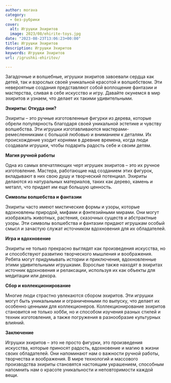 ```yaml
---
author: morava
category:
  - без-рубрики
cover:
  alt: Игрушки Эхиритов
  image: 2023/08/ehirite-toys.jpg
date: "2023-08-23T13:06:23+00:00"
title: Игрушки Эхиритов
description: Игрушки Эхиритов
keywords: Игрушки Эхиритов
url: /igrushki-ehiritov/

---
```

Загадочные и волшебные, игрушки эхиритов завоевали сердца как детей, так и взрослых своей уникальной красотой и волшебством. Эти невероятные создания представляют собой воплощение фантазии и мастерства, сливая в себе искусство и игру. Давайте окунемся в мир эхиритов и узнаем, что делает их такими удивительными.

**Эхириты: Откуда они?**

Эхириты – это ручные изготовленные фигурки из дерева, которые обрели популярность благодаря своей уникальной эстетике и чувству волшебства. Эти игрушки изготавливаются мастерами-ремесленниками с большой любовью и вниманием к деталям. Их происхождение уходит корнями в древние времена, когда люди создавали игрушки, чтобы подарить радость себе и своим детям.

**Магия ручной работы**

Одна из самых впечатляющих черт игрушек эхиритов – это их ручное изготовление. Мастера, работающие над созданием этих фигурок, вкладывают в них свою душу и творческий потенциал. Эхириты делаются из натуральных материалов, таких как дерево, камень и металл, что придает им еще большую ценность.

**Символы волшебства и фантазии**

Эхириты часто имеют мистические формы и узоры, которые вдохновлены природой, мифами и фэнтезийными мирами. Они могут изображать животных, растения, сказочных существ и абстрактные узоры. Эти символы волшебства и фантазии придают игрушкам особый смысл и зачастую служат источником вдохновения для их обладателей.

**Игра и вдохновение**

Эхириты не только прекрасно выглядят как произведения искусства, но и способствуют развитию творческого мышления и воображения. Ребята могут придумывать истории и приключения, вдохновленные этими удивительными игрушками. Взрослые также находят в эхиритах источник вдохновения и релаксации, используя их как объекты для медитации или декора.

**Сбор и коллекционирование**

Многие люди страстно увлекаются сбором эхиритов. Эти игрушки могут быть уникальными и ограниченными по выпуску, что делает их особенно ценными для коллекционеров. Коллекционирование эхиритов становится не только хобби, но и способом изучения разных стилей и техник изготовления, а также погружения в разнообразие культурных влияний.

**Заключение**

Игрушки эхиритов – это не просто фигурки, это произведения искусства, которые приносят радость, вдохновение и магию в жизни своих обладателей. Они напоминают нам о важности ручной работы, творчества и воображения. В мире технологий и массового производства эхириты становятся настоящим украшением, способным напомнить нам о красоте уникальности и неповторимости каждой вещи.
